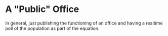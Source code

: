 # A "Public" Office

In general, just publishing the functioning of an office and having a realtime poll of the population as part of the equation.
